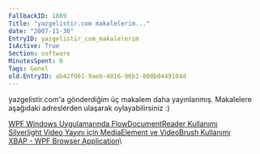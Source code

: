 ```yaml
---
FallbackID: 1869
Title: "yazgelistir.com makalelerim..."
date: "2007-11-30"
EntryID: yazgelistir_com_makalelerim
IsActive: True
Section: software
MinutesSpent: 0
Tags: Genel
old.EntryID: ab42f061-9aeb-4016-96b1-808b0449104d
---
```

yazgelistir.com'a gönderdiğim üç makalem daha yayınlanmış. Makalelere
aşağıdaki adreslerden ulaşarak oylayabilirsiniz :)

[WPF Windows Uygulamarında FlowDocumentReader
Kullanımı](http://www.yazgelistir.com/Makaleler/1000001510.ygpx)\
 [Silverlight Video Yayını için MediaElement ve VideoBrush
Kullanımı](http://www.yazgelistir.com/Makaleler/1000001511.ygpx)\
 [XBAP - WPF Browser
Application](http://www.yazgelistir.com/Makaleler/1000001523.ygpx)\



